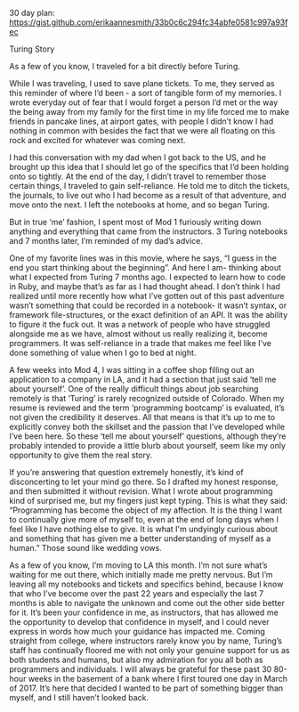 30 day plan: https://gist.github.com/erikaannesmith/33b0c6c294fc34abfe0581c997a93fec


Turing Story

As a few of you know, I traveled for a bit directly before Turing.

While I was traveling, I used to save plane tickets. To me, they served as this reminder of where I’d been - a sort of tangible form of my memories. I wrote everyday out of fear that I would forget a person I’d met or the way the being away from my family for the first time in my life forced me to make friends in pancake lines, at airport gates, with people I didn’t know I had nothing in common with besides the fact that we were all floating on this rock and excited for whatever was coming next.

I had this conversation with my dad when I got back to the US, and he brought up this idea that I should let go of the specifics that I’d been holding onto so tightly. At the end of the day, I didn’t travel to remember those certain things, I traveled to gain self-reliance. He told me to ditch the tickets, the journals, to live out who I had become as a result of that adventure, and move onto the next. I left the notebooks at home, and so began Turing.

But in true ‘me’ fashion, I spent most of Mod 1 furiously writing down anything and everything that came from the instructors. 3 Turing notebooks and 7 months later, I’m reminded of my dad’s advice.

One of my favorite lines was in this movie, where he says, “I guess in the end you start thinking about the beginning”. And here I am- thinking about what I expected from Turing 7 months ago. I expected to learn how to code in Ruby, and maybe that’s as far as I had thought ahead. I don’t think I had realized until more recently how what I’ve gotten out of this past adventure wasn’t something that could be recorded in a notebook- it wasn’t syntax, or framework file-structures, or the exact definition of an API. It was the ability to figure it the fuck out. It was a network of people who have struggled alongside me as we have, almost without us really realizing it, become programmers. It was self-reliance in a trade that makes me feel like I’ve done something of value when I go to bed at night.

A few weeks into Mod 4, I was sitting in a coffee shop filling out an application to a company in LA, and it had a section that just said ‘tell me about yourself’. One of the really difficult things about job searching remotely is that ‘Turing’ is rarely recognized outside of Colorado. When my resume is reviewed and the term ‘programming bootcamp’ is evaluated, it’s not given the credibility it deserves. All that means is that it’s up to me to explicitly convey both the skillset and the passion that I’ve developed while I’ve been here. So these ‘tell me about yourself’ questions, although they’re probably intended to provide a little blurb about yourself, seem like my only opportunity to give them the real story. 

If you’re answering that question extremely honestly, it’s kind of disconcerting to let your mind go there. So I drafted my honest response, and then submitted it without revision. What I wrote about programming kind of surprised me, but my fingers just kept typing. This is what they said: “Programming has become the object of my affection. It is the thing I want to continually give more of myself to, even at the end of long days when I feel like I have nothing else to give. It is what I'm undyingly curious about and something that has given me a better understanding of myself as a human.” Those sound like wedding vows.

As a few of you know, I’m moving to LA this month. I’m not sure what’s waiting for me out there, which initially made me pretty nervous. But I’m leaving all my notebooks and tickets and specifics behind, because I know that who I’ve become over the past 22 years and especially the last 7 months is able to navigate the unknown and come out the other side better for it. It’s been your confidence in me, as instructors, that has allowed me the opportunity to develop that confidence in myself, and I could never express in words how much your guidance has impacted me. Coming straight from college, where instructors rarely know you by name, Turing’s staff has continually floored me with not only your genuine support for us as both students and humans, but also my admiration for you all both as programmers and individuals. I will always be grateful for these past 30 80-hour weeks in the basement of a bank where I first toured one day in March of 2017. It’s here that decided I wanted to be part of something bigger than myself, and I still haven’t looked back.

